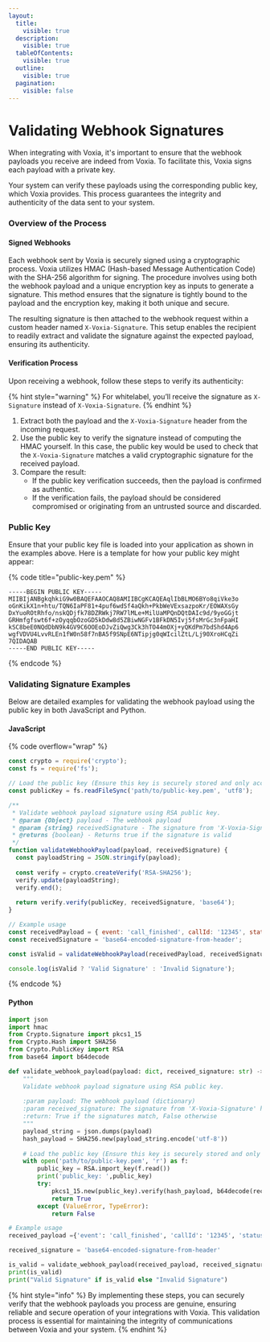 ```yaml
---
layout:
  title:
    visible: true
  description:
    visible: true
  tableOfContents:
    visible: true
  outline:
    visible: true
  pagination:
    visible: false
---
```


# Validating Webhook Signatures

When integrating with Voxia, it's important to ensure that the webhook payloads you receive are indeed from Voxia. To facilitate this, Voxia signs each payload with a private key.&#x20;

Your system can verify these payloads using the corresponding public key, which Voxia provides. This process guarantees the integrity and authenticity of the data sent to your system.

### **Overview of the Process**

#### **Signed Webhooks**

Each webhook sent by Voxia is securely signed using a cryptographic process. Voxia utilizes HMAC (Hash-based Message Authentication Code) with the SHA-256 algorithm for signing. The procedure involves using both the webhook payload and a unique encryption key as inputs to generate a signature. This method ensures that the signature is tightly bound to the payload and the encryption key, making it both unique and secure.

The resulting signature is then attached to the webhook request within a custom header named `X-Voxia-Signature`. This setup enables the recipient to readily extract and validate the signature against the expected payload, ensuring its authenticity.

#### **Verification Process**

Upon receiving a webhook, follow these steps to verify its authenticity:

{% hint style="warning" %}
For whitelabel, you’ll receive the signature as `X-Signature` instead of `X-Voxia-Signature`.
{% endhint %}

1. Extract both the payload and the `X-Voxia-Signature` header from the incoming request.
2. Use the public key to verify the signature instead of computing the HMAC yourself. In this case, the public key would be used to check that the `X-Voxia-Signature` matches a valid cryptographic signature for the received payload.
3. Compare the result:
   * If the public key verification succeeds, then the payload is confirmed as authentic.
   * If the verification fails, the payload should be considered compromised or originating from an untrusted source and discarded.

### Public Key

Ensure that your public key file is loaded into your application as shown in the examples above. Here is a template for how your public key might appear:

{% code title="public-key.pem" %}
```
-----BEGIN PUBLIC KEY-----
MIIBIjANBgkqhkiG9w0BAQEFAAOCAQ8AMIIBCgKCAQEAqlIbBLMO6BYo8qiVke3o
oGnKikX1n+htu/TQN6IaPF81+4puf6wdSf4aQkh+PkbWeVExsazpoKr/EOWAXsGy
DxYuoROtRhfo/nskQDjfk78DZRWkj7RW7lMLe+MilUaMPQnDQtDAIc9d/9yoGGjt
GRHmfgfswt6f+zOyqqbOzoGD5kDdw8d5ZBiwNGFv1BFkDN5Ivj5fsMrGc3nFpaHI
kSC8beE0NQdDbN9k4GV9C6OOEoDJvZiQwg3Ck3hTO44mOXj+yQKdPm7bdShd4Ap6
wgfVDVU4LvvRLEn1fW0n58f7nBA5f9SNpE6NTipjg0qWIcilZtL/Lj90XroHCqZi
7QIDAQAB
-----END PUBLIC KEY-----
```
{% endcode %}

### Validating Signature Examples

Below are detailed examples for validating the webhook payload using the public key in both JavaScript and Python.

#### **JavaScript**

{% code overflow="wrap" %}
```javascript
const crypto = require('crypto');
const fs = require('fs');

// Load the public key (Ensure this key is securely stored and only accessible to your application)
const publicKey = fs.readFileSync('path/to/public-key.pem', 'utf8');

/**
 * Validate webhook payload signature using RSA public key.
 * @param {Object} payload - The webhook payload
 * @param {string} receivedSignature - The signature from 'X-Voxia-Signature' header, encoded in base64
 * @returns {boolean} - Returns true if the signature is valid
 */
function validateWebhookPayload(payload, receivedSignature) {
  const payloadString = JSON.stringify(payload);
  
  const verify = crypto.createVerify('RSA-SHA256');
  verify.update(payloadString);
  verify.end();
  
  return verify.verify(publicKey, receivedSignature, 'base64');
}

// Example usage
const receivedPayload = { event: 'call_finished', callId: '12345', status: 'completed' };
const receivedSignature = 'base64-encoded-signature-from-header';

const isValid = validateWebhookPayload(receivedPayload, receivedSignature);

console.log(isValid ? 'Valid Signature' : 'Invalid Signature');
```
{% endcode %}

#### Python

```python
import json
import hmac
from Crypto.Signature import pkcs1_15
from Crypto.Hash import SHA256
from Crypto.PublicKey import RSA
from base64 import b64decode

def validate_webhook_payload(payload: dict, received_signature: str) -> bool:
    """
    Validate webhook payload signature using RSA public key.
    
    :param payload: The webhook payload (dictionary)
    :param received_signature: The signature from 'X-Voxia-Signature' header, encoded in base64
    :return: True if the signatures match, False otherwise
    """
    payload_string = json.dumps(payload)
    hash_payload = SHA256.new(payload_string.encode('utf-8'))
    
    # Load the public key (Ensure this key is securely stored and only accessible to your application)
    with open('path/to/public-key.pem', 'r') as f:
        public_key = RSA.import_key(f.read())
        print('public_key: ',public_key)
        try:
            pkcs1_15.new(public_key).verify(hash_payload, b64decode(received_signature))
            return True
        except (ValueError, TypeError):
            return False

# Example usage
received_payload ={'event': 'call_finished', 'callId': '12345', 'status': 'completed'}

received_signature = 'base64-encoded-signature-from-header'

is_valid = validate_webhook_payload(received_payload, received_signature)
print(is_valid)
print("Valid Signature" if is_valid else "Invalid Signature")

```



{% hint style="info" %}
By implementing these steps, you can securely verify that the webhook payloads you process are genuine, ensuring reliable and secure operation of your integrations with Voxia. This validation process is essential for maintaining the integrity of communications between Voxia and your system.
{% endhint %}
